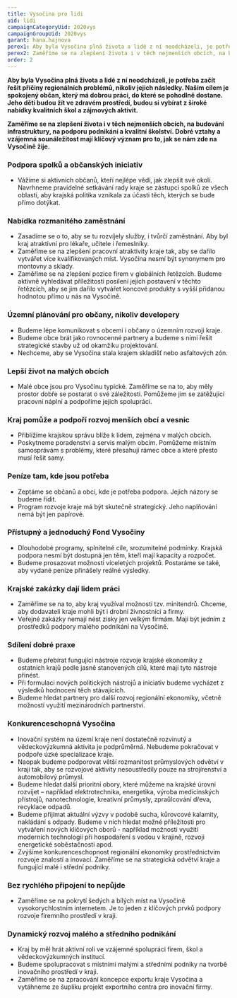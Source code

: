 ```yaml
---
title: Vysočina pro lidi
uid: lidi
campaignCategoryUid: 2020vys
campaignGroupUid: 2020vys
garant: hana.hajnova
perex1: Aby byla Vysočina plná života a lidé z ní neodcházeli, je potřeba začít řešit příčiny regionálních problémů, nikoliv jejich následky. Naším cílem je spokojený občan, který má dobrou práci, do které se pohodlně dostane. Jeho děti budou žít ve zdravém prostředí, budou si vybírat z široké nabídky kvalitních škol a zájmových aktivit.
perex2: Zaměříme se na zlepšení života i v těch nejmenších obcích, na budování infrastruktury, na podporu podnikání a kvalitní školství. Dobré vztahy a vzájemná sounáležitost mají klíčový význam pro to, jak se nám zde na Vysočině žije.
order: 2
---
```


**Aby byla Vysočina plná života a lidé z ní neodcházeli, je potřeba začít řešit příčiny regionálních problémů, nikoliv jejich následky. Naším cílem je spokojený občan, který má dobrou práci, do které se pohodlně dostane. Jeho děti budou žít ve zdravém prostředí, budou si vybírat z široké nabídky kvalitních škol a zájmových aktivit.**

**Zaměříme se na zlepšení života i v těch nejmenších obcích, na budování infrastruktury, na podporu podnikání a kvalitní školství. Dobré vztahy a vzájemná sounáležitost mají klíčový význam pro to, jak se nám zde na Vysočině žije.**

### Podpora spolků a občanských iniciativ
* Vážíme si aktivních občanů, kteří nejlépe vědí, jak zlepšit své okolí. Navrhneme pravidelné setkávání rady kraje se zástupci spolků ze všech oblastí, aby krajská politika vznikala za účasti těch, kterých se bude přímo dotýkat.

### Nabídka rozmanitého zaměstnání
* Zasadíme se o to, aby se tu rozvíjely služby, i tvůrčí zaměstnání. Aby byl kraj atraktivní pro lékaře, učitele i řemeslníky.
* Zaměříme se na zlepšení pracovní atraktivity kraje tak, aby se dařilo vytvářet více kvalifikovaných míst. Vysočina nesmí být synonymem pro montovny a sklady.
* Zaměříme se na zlepšení pozice firem v globálních řetězcích. Budeme aktivně vyhledávat příležitosti posílení jejich postavení v těchto řetězcích, aby se jim dařilo vytvářet koncové produkty s vyšší přidanou hodnotou přímo u nás na Vysočině.

### Územní plánování pro občany, nikoliv developery
* Budeme lépe komunikovat s obcemi i občany o územním rozvoji kraje.
* Budeme obce brát jako rovnocenné partnery a budeme s nimi řešit strategické stavby už od okamžiku projektování.
* Nechceme, aby se Vysočina stala krajem skladišť nebo asfaltových zón.

### Lepší život na malých obcích
* Malé obce jsou pro Vysočinu typické. Zaměříme se na to, aby měly prostor dobře se postarat o své záležitosti. Pomůžeme jim se zatěžující pracovní náplní a podpoříme jejich spolupráci.

### Kraj pomůže a podpoří rozvoj menších obcí a vesnic
* Přiblížíme krajskou správu blíže k lidem, zejména v malých obcích.
* Poskytneme poradenství a servis malým obcím. Pomůžeme místním samosprávám s problémy, které přesahují rámec obce a které přesto musí řešit samy.

### Peníze tam, kde jsou potřeba
* Zeptáme se občanů a obcí, kde je potřeba podpora. Jejich názory se budeme řídit.
* Program rozvoje kraje má být skutečně strategický. Jeho naplňování nemá být jen papírové.

### Přístupný a jednoduchý Fond Vysočiny
* Dlouhodobé programy, splnitelné cíle, srozumitelné podmínky.  Krajská podpora nesmí být dostupná jen těm, kteří mají kapacity a rozpočet.
* Budeme prosazovat možnosti víceletých projektů. Postaráme se také, aby vydané peníze přinášely reálné výsledky.

### Krajské zakázky dají lidem práci
* Zaměříme se na to, aby kraj využíval možností tzv. minitendrů. Chceme, aby dodavateli kraje mohli být i drobní živnostníci a firmy.
* Veřejné zakázky nemají nést zisky jen velkým firmám. Mají být jedním z prostředků podpory malého podnikání na Vysočině.

### Sdílení dobré praxe
* Budeme přebírat fungující nástroje rozvoje krajské ekonomiky z ostatních krajů podle jasně stanovených cílů, které mají tyto nástroje přinést.
* Při formulaci nových politických nástrojů a iniciativ budeme vycházet z výsledků hodnocení těch stávajících.
* Budeme hledat partnery pro další rozvoj regionální ekonomiky, včetně možností využití mezinárodních partnerství.

### Konkurenceschopná Vysočina
* Inovační systém na území kraje není dostatečně rozvinutý a vědeckovýzkumná aktivita je podprůměrná. Nebudeme pokračovat v podpoře úzké specializace kraje.
* Naopak budeme podporovat větší rozmanitost průmyslových odvětví v kraji tak, aby se rozvojové aktivity nesoustředily pouze na strojírenství a automobilový průmysl.
* Budeme hledat další prioritní obory, které můžeme na krajské úrovni rozvíjet – například elektrotechnika, energetika, výroba medicínských přístrojů, nanotechnologie, kreativní průmysly, zpraůlcování dřeva, recyklace odpadů.
* Budeme přijímat aktuální výzvy v podobě sucha, kůrovcové kalamity, nakládání s odpady. Budeme v nich hledat možné příležitosti pro vytváření nových klíčových oborů - například možnosti využití moderních technologií při hospodaření s vodou v krajině, rozvoji energetické soběstačnosti apod.
* Zvýšíme konkurenceschopnost regionální ekonomiky prostřednictvím rozvoje znalostí a inovací. Zaměříme se na strategická odvětví kraje a fungující malé i střední podniky.

### Bez rychlého připojení to nepůjde
* Zaměříme se na pokrytí šedých a bílých míst na Vysočině vysokorychlostním internetem. Je to jeden z klíčových prvků podpory rozvoje firemního prostředí v kraji.

### Dynamický rozvoj malého a středního podnikání
* Kraj by měl hrát aktivní roli ve vzájemné spolupráci firem, škol a vědeckovýzkumných institucí.
* Budeme spolupracovat s místními malými a středními podniky na tvorbě inovačního prostředí v kraji.
* Zaměříme se na zpracování koncepce exportu kraje Vysočina a vytáhneme ze šuplíku projekt exportního centra pro inovační firmy.
